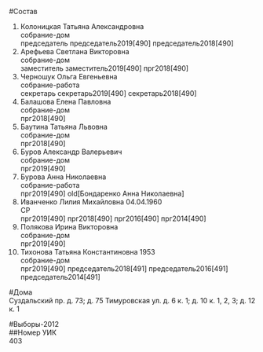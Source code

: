 #Состав  
1. Колоницкая Татьяна Александровна  
    собрание-дом  
    председатель председатель2019[490] председатель2018[490]  
2. Арефьева Светлана Викторовна  
    собрание-дом  
    заместитель заместитель2019[490] прг2018[490]  
3. Черношук Ольга Евгеньевна  
    собрание-работа  
    секретарь секретарь2019[490] секретарь2018[490]  
4. Балашова Елена Павловна  
    собрание-дом  
    прг2018[490]  
5. Баутина Татьяна Львовна  
    собрание-дом  
    прг2018[490]  
6. Буров Александр Валерьевич  
    собрание-дом  
    прг2019[490]  
7. Бурова Анна Николаевна  
    собрание-работа  
    прг2019[490] old[Бондаренко Анна Николаевна]  
8. Иванченко Лилия Михайловна 04.04.1960  
    СР  
    прг2019[490] прг2018[490] прг2016[490] прг2014[490]  
9. Полякова Ирина Викторовна  
    собрание-дом  
    прг2019[490]  
10. Тихонова Татьяна Константиновна 1953  
    собрание-дом  
    прг2019[490] председатель2018[491] председатель2016[491] председатель2014[491]  
  
#Дома  
Суздальский пр. д. 73; д. 75 Тимуровская ул. д. 6 к. 1; д. 10 к. 1, 2, 3; д. 12 к. 1  
  
#Выборы-2012  
##Номер УИК  
403  
